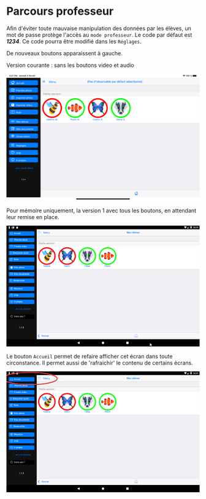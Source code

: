 # Parcours professeur

Afin d'éviter toute mauvaise manipulation des données par les élèves, un mot de passe protège l'accès au `mode professeur`. Le code par défaut est ***1234***. Ce code pourra être modifié dans les `Réglages`.

De nouveaux boutons apparaissent à gauche.

Version courante : sans les boutons video et audio

![Barre de navigation en mode professeur, iOS, réduite](screenshots/2023-02-04-16-28-09.png)

Pour mémoire uniquement, la version 1 avec tous les boutons, en attendant leur remise en place.


![Barre de navigation en mode professeur](screenshots/2018-01-27-18-29-13.png)

Le bouton `Accueil` permet de refaire afficher cet écran dans toute circonstance.
Il permet aussi de 'rafraichir' le contenu de certains écrans.

![Accueil en mode professeur](screenshots/2018-01-27-18-32-36.png)



